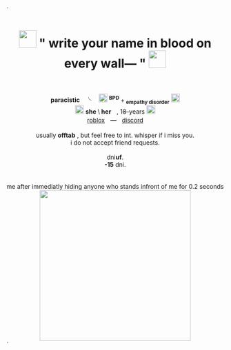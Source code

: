 ` <div align=center>
<h1><img src=https://files.catbox.moe/nvg573.gif width=40> "<b> write your name in blood on every wall— "</b> <img src=https://files.catbox.moe/nvg573.gif width=40></h1>
       <br>
           <br>
            <b>paracistic</b>ㅤ╰ㅤ
    <img src=https://files.catbox.moe/eo21ji.gif width=20> <sup> <b>BPD</b> </sup>+<sub> <b>empathy disorder</b></sub> <img src="https://files.catbox.moe/vjpmcv.gif" width=20>
    <br>
    <img src=https://files.catbox.moe/1gpgas.gif width=20> <b>she </b>\<b> her</b>ㅤ, 1<s>8-</s>years <img src=https://files.catbox.moe/1gpgas.gif width=20>
    <br>
    <a href=https://www.roblox.com/users/2604113487/profile>roblox</a>ㅤ━ㅤ<a href=https://discordlookup.com/user/1363613473098956860>discord</a>
 <br><br>
    usually <b>offtab</b> , but feel free to int. whisper if i miss you.
    <br>
 i do not accept friend requests.
    <br>
    <br>
    dni<b>uf</b>.
    <br>
    <b>-15</b> dni.
      <br>
        <br>
          <br>
me after immediatly hiding anyone who stands infront of me for 0.2 seconds
 <br>
   <img src=https://files.catbox.moe/92z2i9.gif width=350>
 

    
</div> `
